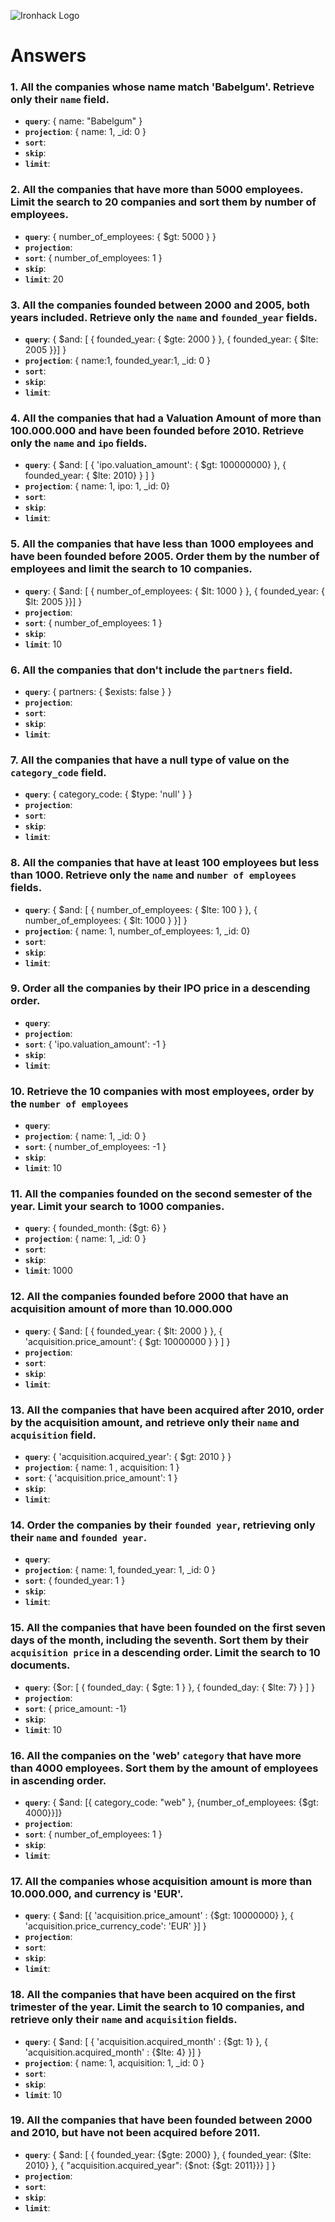 ![Ironhack Logo](https://i.imgur.com/1QgrNNw.png)

# Answers

### 1. All the companies whose name match 'Babelgum'. Retrieve only their `name` field.

- **`query`**: { name: "Babelgum" }
- **`projection`**: { name: 1, _id: 0 }
- **`sort`**: 
- **`skip`**:
- **`limit`**: 

### 2. All the companies that have more than 5000 employees. Limit the search to 20 companies and sort them by **number of employees**.

- **`query`**: { number_of_employees: { $gt: 5000 } }
- **`projection`**: 
- **`sort`**: { number_of_employees: 1 }
- **`skip`**:
- **`limit`**: 20

### 3. All the companies founded between 2000 and 2005, both years included. Retrieve only the `name` and `founded_year` fields.

- **`query`**: { $and: [ { founded_year: { $gte: 2000 } }, { founded_year: { $lte: 2005 }}] }
- **`projection`**: { name:1, founded_year:1, _id: 0 }
- **`sort`**: 
- **`skip`**:
- **`limit`**: 

### 4. All the companies that had a Valuation Amount of more than 100.000.000 and have been founded before 2010. Retrieve only the `name` and `ipo` fields.

- **`query`**: { $and: [ { 'ipo.valuation_amount': { $gt: 100000000} }, { founded_year: { $lte: 2010} } ]  }
- **`projection`**: { name: 1, ipo: 1, _id: 0}
- **`sort`**: 
- **`skip`**:
- **`limit`**: 

### 5. All the companies that have less than 1000 employees and have been founded before 2005. Order them by the number of employees and limit the search to 10 companies.

- **`query`**: { $and: [ { number_of_employees: { $lt: 1000 } }, { founded_year: { $lt: 2005 }}] }
- **`projection`**: 
- **`sort`**: { number_of_employees: 1 }
- **`skip`**:
- **`limit`**: 10

### 6. All the companies that don't include the `partners` field. 

- **`query`**: { partners: { $exists: false } }
- **`projection`**: 
- **`sort`**: 
- **`skip`**:   
- **`limit`**: 

### 7. All the companies that have a null type of value on the `category_code` field.

- **`query`**: { category_code: { $type: 'null' } }
- **`projection`**: 
- **`sort`**: 
- **`skip`**:
- **`limit`**: 

### 8. All the companies that have at least 100 employees but less than 1000. Retrieve only the `name` and `number of employees` fields.

- **`query`**: { $and: [ { number_of_employees: { $lte: 100 } }, { number_of_employees: { $lt: 1000 } }] }
- **`projection`**: { name: 1, number_of_employees: 1, _id: 0}
- **`sort`**: 
- **`skip`**:
- **`limit`**: 

### 9. Order all the companies by their IPO price in a descending order.

- **`query`**: 
- **`projection`**: 
- **`sort`**: { 'ipo.valuation_amount': -1 }
- **`skip`**:
- **`limit`**: 

### 10. Retrieve the 10 companies with most employees, order by the `number of employees`

- **`query`**: 
- **`projection`**: { name: 1, _id: 0 }
- **`sort`**: { number_of_employees: -1 }
- **`skip`**:
- **`limit`**: 10

### 11. All the companies founded on the second semester of the year. Limit your search to 1000 companies.

- **`query`**: { founded_month: {$gt: 6} }
- **`projection`**: { name: 1, _id: 0 }
- **`sort`**: 
- **`skip`**:
- **`limit`**: 1000

### 12. All the companies founded before 2000 that have an acquisition amount of more than 10.000.000

- **`query`**: { $and: [ { founded_year: { $lt: 2000 } }, { 'acquisition.price_amount': { $gt: 10000000 } } ] }
- **`projection`**: 
- **`sort`**: 
- **`skip`**:
- **`limit`**: 

### 13. All the companies that have been acquired after 2010, order by the acquisition amount, and retrieve only their `name` and `acquisition` field.

- **`query`**:  { 'acquisition.acquired_year': { $gt: 2010 } }
- **`projection`**: { name: 1 , acquisition: 1 }
- **`sort`**: { 'acquisition.price_amount': 1 }
- **`skip`**:
- **`limit`**: 

### 14. Order the companies by their `founded year`, retrieving only their `name` and `founded year`.

- **`query`**: 
- **`projection`**: { name: 1, founded_year: 1, _id: 0 }
- **`sort`**: { founded_year: 1 }
- **`skip`**:
- **`limit`**: 

### 15. All the companies that have been founded on the first seven days of the month, including the seventh. Sort them by their `acquisition price` in a descending order. Limit the search to 10 documents.

- **`query`**:  {$or: [ { founded_day: { $gte: 1 } }, { founded_day: { $lte: 7} } ] }
- **`projection`**: 
- **`sort`**: { price_amount: -1}
- **`skip`**:
- **`limit`**: 10

### 16. All the companies on the 'web' `category` that have more than 4000 employees. Sort them by the amount of employees in ascending order.

- **`query`**: { $and: [{ category_code: "web" }, {number_of_employees: {$gt: 4000}}]}
- **`projection`**: 
- **`sort`**: { number_of_employees: 1 }
- **`skip`**:
- **`limit`**: 

### 17. All the companies whose acquisition amount is more than 10.000.000, and currency is 'EUR'.

- **`query`**: { $and: [{ 'acquisition.price_amount' : {$gt: 10000000} }, { 'acquisition.price_currency_code': 'EUR' }] }
- **`projection`**: 
- **`sort`**: 
- **`skip`**:
- **`limit`**: 

### 18. All the companies that have been acquired on the first trimester of the year. Limit the search to 10 companies, and retrieve only their `name` and `acquisition` fields.

- **`query`**: { $and: [ { 'acquisition.acquired_month' : {$gt: 1} }, { 'acquisition.acquired_month' : {$lte: 4} }] }
- **`projection`**: { name: 1, acquisition: 1, _id: 0 }
- **`sort`**: 
- **`skip`**:
- **`limit`**: 10

### 19. All the companies that have been founded between 2000 and 2010, but have not been acquired before 2011.

- **`query`**: { $and: [ { founded_year: {$gte: 2000} }, { founded_year: {$lte: 2010} }, { "acquisition.acquired_year": {$not: {$gt: 2011}}} ] }
- **`projection`**: 
- **`sort`**: 
- **`skip`**:
- **`limit`**: 
